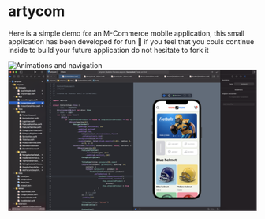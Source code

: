 # artycom
Here is a simple demo for an M-Commerce mobile application, this small application has been developed for fun 🤩 if you feel that you couls continue inside to build your future application do not hesitate to fork it 

![Animations and navigation](https://github.com/skaunited/artycom/blob/main/artycom/Utility/Demo/demo2.gif)
![code](https://github.com/skaunited/artycom/blob/main/artycom/Utility/Demo/demo1.png)
